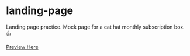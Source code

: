 # landing-page

Landing page practice. Mock page for a cat hat monthly subscription box. :+1:

[Preview Here](https://memitaru.github.io/landing-page/)
